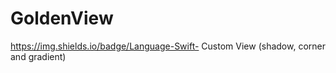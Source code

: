 # GoldenView
https://img.shields.io/badge/Language-Swift-<COLOR>
Custom View (shadow, corner and gradient)
